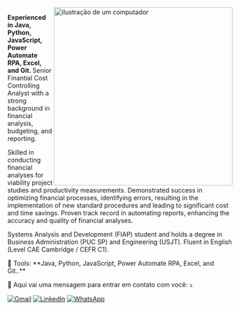 <img src="https://raw.githubusercontent.com/MicaelliMedeiros/micaellimedeiros/master/image/computer-illustration.png" alt="ilustração de um computador" min-width="400px" max-width="400px" width="400px" align="right">

<p align="left"> 
  <strong>Experienced in Java, Python, JavaScript, Power Automate RPA, Excel, and Git. </strong>
Senior Finantial Cost Controlling Analyst with a strong background in financial analysis, budgeting, and reporting. 

Skilled in conducting financial analyses for viability project studies and productivity measurements.
Demonstrated success in optimizing financial processes, identifying errors, resulting in the implementation of new standard procedures and leading to significant cost and time savings. 
Proven track record in automating reports, enhancing the accuracy and quality of financial analyses. 

Systems Analysis and Development (FIAP) student and holds a degree in Business Administration (PUC SP) and Engineering (USJT). Fluent in English (Level CAE Cambridge / CEFR C1).  <br>
</p>


<p align="left">
  💼 Tools: **Java, Python, JavaScript, Power Automate RPA, Excel, and Git..**
</p>

<p align="left">
  💌 Aqui vai uma mensagem para entrar em contato com você: ⤵️
</p>

<p align="left">
  <a href="edipoborgesc@gmail.com" title="Gmail">
  <img src="https://img.shields.io/badge/-Gmail-FF0000?style=flat-square&labelColor=FF0000&logo=gmail&logoColor=white&link=LINK-DO-SEU-GMAIL" alt="Gmail"/></a>
  <a href="https://www.linkedin.com/in/edipoborgesdecarvalho/" title="LinkedIn">
  <img src="https://img.shields.io/badge/-Linkedin-0e76a8?style=flat-square&logo=Linkedin&logoColor=white&link=LINK-DO-SEU-LINKEDIN" alt="LinkedIn"/></a>
  <a href="11959636636" title="WhatsApp">
  <img src="https://img.shields.io/badge/-WhatsApp-25d366?style=flat-square&labelColor=25d366&logo=whatsapp&logoColor=white&link=API-DO-SEU-WHATSAPP" alt="WhatsApp"/></a>
  
</p>
